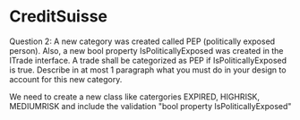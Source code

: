 # CreditSuisse

Question 2: A new category was created called PEP (politically exposed person). Also, a new bool property IsPoliticallyExposed was created in the ITrade interface. 
A trade shall be categorized as PEP if IsPoliticallyExposed is true. 
Describe in at most 1 paragraph what you must do in your design to account for this new category.

We need to create a new class like catergories EXPIRED, HIGHRISK, MEDIUMRISK and include the validation "bool property IsPoliticallyExposed"

